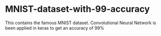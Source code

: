 # MNIST-dataset-with-99-accuracy
This contains the famous MNIST dataset. Convolutional Neural Network is been applied in keras to get an accuracy of 99%
